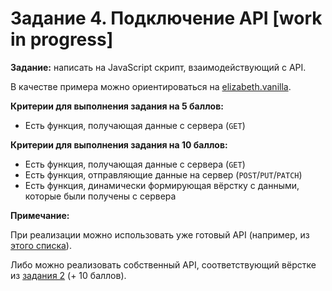 # Задание 4. Подключение API [work in progress]

**Задание:** написать на JavaScript скрипт, взаимодействующий с API.

В качестве примера можно ориентироваться на [elizabeth.vanilla](https://github.com/lyaplyap/elizabeth.vanilla/tree/main/src/scripts).

**Критерии для выполнения задания на 5 баллов:**

* Есть функция, получающая данные с сервера (`GET`)

**Критерии для выполнения задания на 10 баллов:**

* Есть функция, получающая данные с сервера (`GET`)
* Есть функция, отправляющие данные на сервер (`POST`/`PUT`/`PATCH`)
* Есть функция, динамически формирующая вёрстку с данными, которые были получены с сервера

**Примечание:**

При реализации можно использовать уже готовый API (например, из [этого списка](https://github.com/public-apis/public-apis)).

Либо можно реализовать собственный API, соответствующий вёрстке из [задания 2](/tasks/2.%20Вёрстка.md) (+ 10 баллов).
